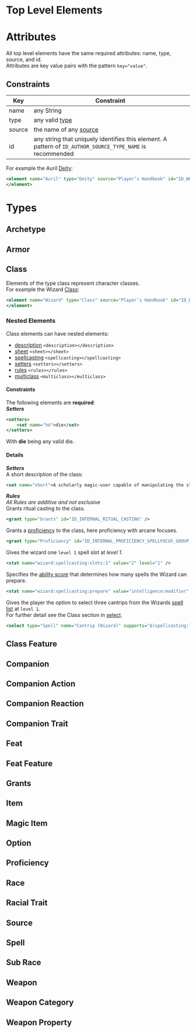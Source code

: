 # Top Level Elements
# Attributes
All top level elements have the same required attributes: name, type, source, and id.<br/>
Attributes are key value pairs with the pattern `key="value"`.<br/>
## Constraints

| Key    | Constraint                                                                                                 |
|--------|------------------------------------------------------------------------------------------------------------|
| name   | any String                                                                                                 |
| type   | any valid [type](#types)                                                                                   |
| source | the name of any [source](#source)                                                                          |
| id     | any string that uniquely identifies this element. A pattern of `ID_AUTHOR_SOURCE_TYPE_NAME` is recommended |

For example the Auril [Deity](#deity):
```xml
<element name="Auril" type="Deity" source="Player’s Handbook" id="ID_WOTC_PHB_DEITY_AURIL">
</element>
```
# Types
## Archetype

## Armor

## Class
Elements of the type class represent character classes.<br/>
For example the Wizard [Class](#class):
```xml
<element name="Wizard" type="Class" source="Player’s Handbook" id="ID_WOTC_PHB_CLASS_WIZARD">
</element>
```
### Nested Elements
Class elements can have nested elements:
- [description](#description) `<description></description>`
- [sheet](#sheet) `<sheet></sheet>`
- [spellcasting](#spellcasting) `<spellcasting></spellcasting>`
- [setters](#setters) `<setters></setters>`
- [rules](#rules) `<rules></rules>`
- [multiclass](#multiclass) `<multiclass></multiclass>`<br/>

#### Constraints
The following elements are **required**:<br>
**_Setters_**<br>
````xml
<setters>
    <set name="hd">die</set>
</setters>
````
With **die** being any valid die.
#### Details
**_Setters_**<br>
A short description of the class:
````xml
<set name="short">A scholarly magic-user capable of manipulating the structures of reality.</set>
````
**_Rules_**<br>
*All Rules are additive and not exclusive*<br/>
Grants ritual casting to the class.
````xml
<grant type="Grants" id="ID_INTERNAL_RITUAL_CASTING" />
````
Grants a [proficiency](#proficiency) to the class, here proficiency with arcane focuses.
````xml
<grant type="Proficiency" id="ID_INTERNAL_PROFICIENCY_SPELLFOCUS_GROUP_ARCANE_FOCUS" />
````
Gives the wizard one `level 1` spell slot at *level 1*.
````xml
<stat name="wizard:spellcasting:slots:1" value="2" level="1" />
````
Specifies the [ability score](#abilityscore) that determines how many spells the Wizard can prepare.
````xml
<stat name="wizard:spellcasting:prepare" value="intelligence:modifier" />
````
Gives the player the option to select three cantrips from the Wizards [spell list](#list) at `level 1`.<br/> For further detail see the Class section in [select](#select).
````xml
<select type="Spell" name="Cantrip (Wizard)" supports="$(spellcasting:list), 0" level="1" number="3" spellcasting="Wizard" />
````
## Class Feature
## Companion
## Companion Action
## Companion Reaction
## Companion Trait
## Feat
## Feat Feature
## Grants
## Item
## Magic Item
## Option
## Proficiency
## Race
## Racial Trait
## Source
## Spell
## Sub Race
## Weapon
## Weapon Category
## Weapon Property